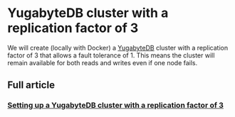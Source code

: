 # YugabyteDB cluster with a replication factor of 3

We will create (locally with Docker) a [YugabyteDB](https://www.yugabyte.com/) cluster with a replication factor of 3 that allows a fault tolerance of 1.
This means the cluster will remain available for both reads and writes even if one node fails.

## Full article
### [Setting up a YugabyteDB cluster with a replication factor of 3](https://wagnerjfr.blogspot.com/2023/04/setting-up-yugabytedb-cluster-with.html)
